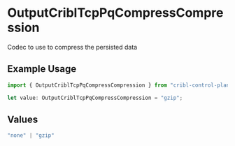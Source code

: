 # OutputCriblTcpPqCompressCompression

Codec to use to compress the persisted data

## Example Usage

```typescript
import { OutputCriblTcpPqCompressCompression } from "cribl-control-plane/models";

let value: OutputCriblTcpPqCompressCompression = "gzip";
```

## Values

```typescript
"none" | "gzip"
```